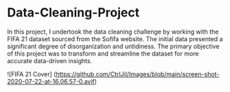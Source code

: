 # Data-Cleaning-Project
In this project, I undertook the data cleaning challenge by working with the FIFA 21 dataset sourced from the Sofifa website. The initial data presented a significant degree of disorganization and untidiness.   The primary objective of this project was to transform and streamline the dataset for more accurate data-driven insights.

![FIFA 21 Cover] (https://github.com/CtrlJil/Images/blob/main/screen-shot-2020-07-22-at-16.06.57-0.avif)

